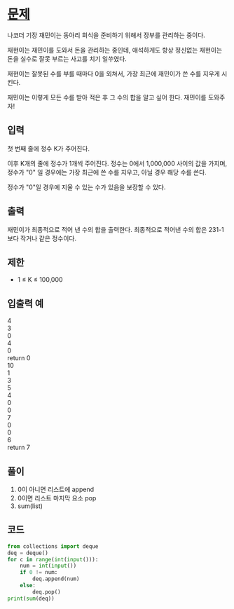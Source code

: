 # [문제](https://www.acmicpc.net/problem/10773)  
나코더 기장 재민이는 동아리 회식을 준비하기 위해서 장부를 관리하는 중이다.

재현이는 재민이를 도와서 돈을 관리하는 중인데, 애석하게도 항상 정신없는 재현이는 돈을 실수로 잘못 부르는 사고를 치기 일쑤였다.

재현이는 잘못된 수를 부를 때마다 0을 외쳐서, 가장 최근에 재민이가 쓴 수를 지우게 시킨다.

재민이는 이렇게 모든 수를 받아 적은 후 그 수의 합을 알고 싶어 한다. 재민이를 도와주자!

## 입력  
첫 번째 줄에 정수 K가 주어진다. 

이후 K개의 줄에 정수가 1개씩 주어진다. 정수는 0에서 1,000,000 사이의 값을 가지며, 정수가 "0" 일 경우에는 가장 최근에 쓴 수를 지우고, 아닐 경우 해당 수를 쓴다.

정수가 "0"일 경우에 지울 수 있는 수가 있음을 보장할 수 있다.
## 출력  
재민이가 최종적으로 적어 낸 수의 합을 출력한다. 최종적으로 적어낸 수의 합은 231-1보다 작거나 같은 정수이다.



## 제한  
- 1 ≤ K ≤ 100,000

## 입출력 예  
4  
3  
0  
4  
0  
return 0  
10  
1  
3  
5  
4  
0  
0  
7  
0  
0  
6  
return 7

## 풀이  
1. 0이 아니면 리스트에 append
1. 0이면 리스트 마지막 요소 pop
1. sum(list)
## 코드  

```python
from collections import deque
deq = deque()
for c in range(int(input())):
    num = int(input())
    if 0 != num:
        deq.append(num)
    else:
        deq.pop()
print(sum(deq))
```
